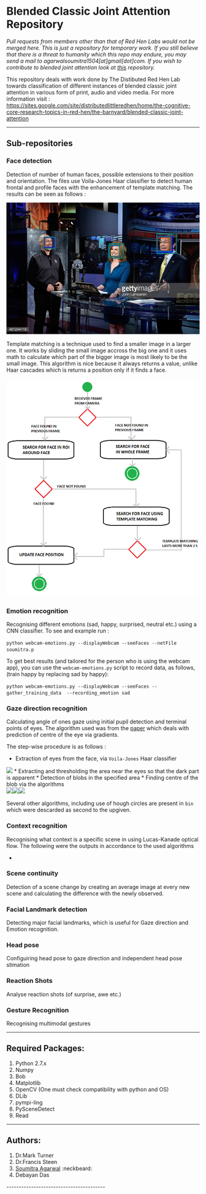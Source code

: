 # Blended Classic Joint Attention Repository

<i> Pull requests from members other than that of Red Hen Labs would not be merged here. This is just a repository for temporary work. If you still believe that there is a threat to humanity which this repo may endure, you may send a mail to agarwalsoumitra1504[at]gmail[dot]com. If you wish to contribute to blended joint attention look at [this](https://github.com/RedHenLab/BlendedJointAttentionClean) repository.</i> 

This repository deals with work done by The Distibuted Red Hen Lab towards classification of different instances of blended classic joint attention in various form of print, audio and video media. For more information visit : https://sites.google.com/site/distributedlittleredhen/home/the-cognitive-core-research-topics-in-red-hen/the-barnyard/blended-classic-joint-attention

---------------------------------------------

## Sub-repositories

### Face detection

Detection of number of human faces, possible extensions to their position and orientation. The files use Voila-Jones Haar classifier to detect human frontal and profile faces with the enhancement of template matching. The results can be seen as follows :

<img src = '/Face Detection/Result_Images/Result5.jpg'>

Template matching is a technique used to find a smaller image in a larger one. It works by sliding the small image accross the big one and it uses math to calculate which part of the bigger image is most likely to be the small image. This algorithm is nice because it always returns a value, unlike Haar cascades which is returns a position only if it finds a face.

<img src = '/Face Detection/Result_Images/img.png'>

### Emotion recognition

Recognising different emotions (sad, happy, surprised, neutral etc.) using a CNN classifier. To see and example run :

```python webcam-emotions.py --displayWebcam --seeFaces --netFile soumitra.p```

To get best results (and tailored for the person who is using the webcam app), you can use the `webcam-emotions.py` script to record data, as follows,(train happy by replacing sad by happy):

```python webcam-emotions.py --displayWebcam --seeFaces --gather_training_data  --recording_emotion sad```

### Gaze direction recognition 

Calculating angle of ones gaze using initial pupil detection and terminal points of eyes. The algorithm used was from the [paper](http://www.inb.uni-luebeck.de/fileadmin/files/PUBPDFS/TiBa11b.pdf) which deals with prediction of centre of the eye via gradients.

The step-wise procedure is as follows :

* Extraction of eyes from the face, via `Voila-Jones` Haar classifier
<img src = '/Gaze Direction/Result_Images/Result2.jpg'>
* Extracting and thresholding the area near the eyes so that the dark part is apparent
* Detection of blobs in the specified area
* Finding centre of the blob via the algorithms<br>
<img src = '/Gaze Direction/Result_Images/thresh_eye.jpg'><img src = '/Gaze Direction/Result_Images/eye1.jpg'><img src = '/Gaze Direction/Result_Images/eye2.jpg'>

Several other algorithms, including use of hough circles are present in `bin` which were descarded as second to the upgiven.

### Context recognition

Recognising what context is a specific scene in using Lucas-Kanade optical flow. The following were the outputs in accordance to the used algorithms 

*

### Scene continuity 

Detection of a scene change by creating an average image at every new scene and calculating the difference with the newly observed. 

### Facial Landmark detection

Detecting major facial landmarks, which is useful for Gaze direction and Emotion recognition.

### Head pose

Configuiring head pose to gaze direction and independent head pose stimation

### Reaction Shots

Analyse reaction shots (of surprise, awe etc.) 


### Gesture Recognition

Recognising multimodal gestures


----------------------------------------

## Required Packages:

<ol>
	<li> Python 2.7.x </li>
	<li> Numpy </li>
	<li> Bob </li>
	<li> Matplotlib </li>
	<li> OpenCV (One must check compatibility with python and OS) </li>
	<li> DLib </li>
	<li> pympi-ling </li>
	<li> PySceneDetect </li>
	<li> Read </li>
</ol>

-----------------------------------------

## Authors:

<ol>
 	<li> Dr.Mark Turner </li>
 	<li> Dr.Francis Steen </li>
	<li> <a href = "https://github.com/SoumitraAgarwal" target="_blank">Soumitra Agarwal</a> :neckbeard: </li>
	<li> Debayan Das </li>
</ol>
----------------------------------------
